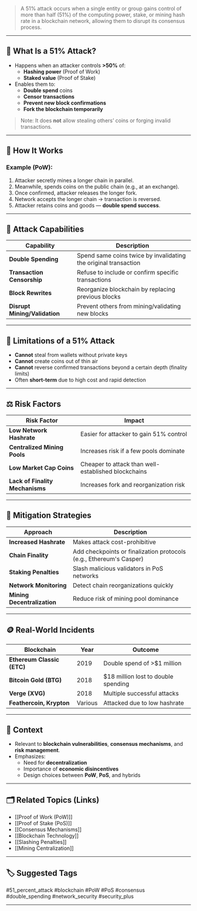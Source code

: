 > A 51% attack occurs when a single entity or group gains control of more than half (51%) of the computing power, stake, or mining hash rate in a blockchain network, allowing them to disrupt its consensus process.

---

## 📌 What Is a 51% Attack?

- Happens when an attacker controls **>50%** of:
  - **Hashing power** (Proof of Work)
  - **Staked value** (Proof of Stake)
- Enables them to:
  - **Double spend** coins
  - **Censor transactions**
  - **Prevent new block confirmations**
  - **Fork the blockchain temporarily**

> Note: It does **not** allow stealing others’ coins or forging invalid transactions.

---

## 🔄 How It Works

### Example (PoW):
1. Attacker secretly mines a longer chain in parallel.
2. Meanwhile, spends coins on the public chain (e.g., at an exchange).
3. Once confirmed, attacker releases the longer fork.
4. Network accepts the longer chain → transaction is reversed.
5. Attacker retains coins and goods — **double spend success**.

---

## 🔧 Attack Capabilities

| Capability              | Description                                                           |
|--------------------------|------------------------------------------------------------------------|
| **Double Spending**       | Spend same coins twice by invalidating the original transaction        |
| **Transaction Censorship**| Refuse to include or confirm specific transactions                     |
| **Block Rewrites**        | Reorganize blockchain by replacing previous blocks                     |
| **Disrupt Mining/Validation** | Prevent others from mining/validating new blocks                 |

---

## 🔐 Limitations of a 51% Attack

- **Cannot** steal from wallets without private keys
- **Cannot** create coins out of thin air
- **Cannot** reverse confirmed transactions beyond a certain depth (finality limits)
- Often **short-term** due to high cost and rapid detection

---

## ⚖️ Risk Factors

| Risk Factor              | Impact                                                               |
|--------------------------|----------------------------------------------------------------------|
| **Low Network Hashrate** | Easier for attacker to gain 51% control                              |
| **Centralized Mining Pools** | Increases risk if a few pools dominate                          |
| **Low Market Cap Coins** | Cheaper to attack than well-established blockchains                  |
| **Lack of Finality Mechanisms** | Increases fork and reorganization risk                     |

---

## 🔐 Mitigation Strategies

| Approach                 | Description                                                          |
|--------------------------|----------------------------------------------------------------------|
| **Increased Hashrate**   | Makes attack cost-prohibitive                                        |
| **Chain Finality**       | Add checkpoints or finalization protocols (e.g., Ethereum's Casper)  |
| **Staking Penalties**    | Slash malicious validators in PoS networks                           |
| **Network Monitoring**   | Detect chain reorganizations quickly                                 |
| **Mining Decentralization** | Reduce risk of mining pool dominance                             |

---

## 🪙 Real-World Incidents

| Blockchain        | Year | Outcome                                           |
|-------------------|------|--------------------------------------------------|
| **Ethereum Classic (ETC)** | 2019 | Double spend of >$1 million               |
| **Bitcoin Gold (BTG)**     | 2018 | $18 million lost to double spending       |
| **Verge (XVG)**            | 2018 | Multiple successful attacks                |
| **Feathercoin, Krypton**   | Various | Attacked due to low hashrate             |

---

## 🧠 Context

- Relevant to **blockchain vulnerabilities**, **consensus mechanisms**, and **risk management**.
- Emphasizes:
  - Need for **decentralization**
  - Importance of **economic disincentives**
  - Design choices between **PoW**, **PoS**, and hybrids

---

## 🗂 Related Topics (Links)

- [[Proof of Work (PoW)]]
- [[Proof of Stake (PoS)]]
- [[Consensus Mechanisms]]
- [[Blockchain Technology]]
- [[Slashing Penalties]]
- [[Mining Centralization]]

---

## 🏷 Suggested Tags

#51_percent_attack #blockchain #PoW #PoS #consensus #double_spending #network_security #security_plus

---
